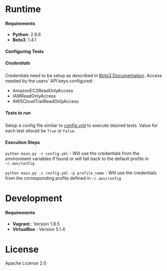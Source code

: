 # Runtime
#### Requirements
- **Python**: 2.6.6
- **Boto3**: 1.4.1

#### Configuring Tests

##### Credentials

Credentials need to be setup as described in [Boto3 Documentation](http://boto3.readthedocs.io/en/latest/guide/configuration.html).
Access needed by the users' API keys configured:

- AmazonEC2ReadOnlyAccess
- IAMReadOnlyAccess
- AWSCloudTrailReadOnlyAccess

##### Tests to run

Setup a config file similar to [config.yml](https://github.com/mikhailadvani/cis-aws-automation/blob/master/config.yml) to execute desired tests. Value for each test should be `True` or `False`.

#### Execution Steps
`python main.py -c config.yml` - Will use the credentials from the environment variables if found or will fall back to the default profile in `~/.aws/config`

`python main.py -c config.yml -p profile_name` - Will use the credentials from the corresponding profile defined in `~/.aws/config`

# Development
#### Requirements
- **Vagrant** : Version 1.8.5
- **VirtualBox** : Version 5.1.4

# License
Apache License 2.0



